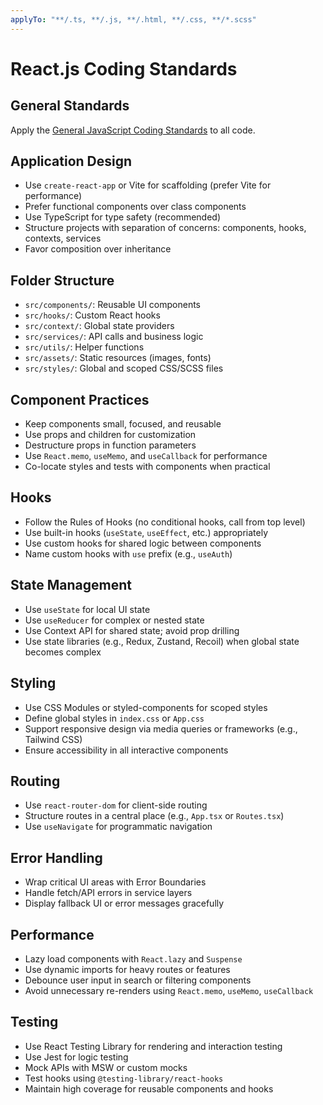 ```yaml
---
applyTo: "**/.ts, **/.js, **/.html, **/.css, **/*.scss"
---
```


# React.js Coding Standards

## General Standards

Apply the [General JavaScript Coding Standards](./js.md) to all code.

## Application Design

- Use `create-react-app` or Vite for scaffolding (prefer Vite for performance)
- Prefer functional components over class components
- Use TypeScript for type safety (recommended)
- Structure projects with separation of concerns: components, hooks, contexts, services
- Favor composition over inheritance

## Folder Structure

- `src/components/`: Reusable UI components
- `src/hooks/`: Custom React hooks
- `src/context/`: Global state providers
- `src/services/`: API calls and business logic
- `src/utils/`: Helper functions
- `src/assets/`: Static resources (images, fonts)
- `src/styles/`: Global and scoped CSS/SCSS files

## Component Practices

- Keep components small, focused, and reusable
- Use props and children for customization
- Destructure props in function parameters
- Use `React.memo`, `useMemo`, and `useCallback` for performance
- Co-locate styles and tests with components when practical

## Hooks

- Follow the Rules of Hooks (no conditional hooks, call from top level)
- Use built-in hooks (`useState`, `useEffect`, etc.) appropriately
- Use custom hooks for shared logic between components
- Name custom hooks with `use` prefix (e.g., `useAuth`)

## State Management

- Use `useState` for local UI state
- Use `useReducer` for complex or nested state
- Use Context API for shared state; avoid prop drilling
- Use state libraries (e.g., Redux, Zustand, Recoil) when global state becomes complex

## Styling

- Use CSS Modules or styled-components for scoped styles
- Define global styles in `index.css` or `App.css`
- Support responsive design via media queries or frameworks (e.g., Tailwind CSS)
- Ensure accessibility in all interactive components

## Routing

- Use `react-router-dom` for client-side routing
- Structure routes in a central place (e.g., `App.tsx` or `Routes.tsx`)
- Use `useNavigate` for programmatic navigation

## Error Handling

- Wrap critical UI areas with Error Boundaries
- Handle fetch/API errors in service layers
- Display fallback UI or error messages gracefully

## Performance

- Lazy load components with `React.lazy` and `Suspense`
- Use dynamic imports for heavy routes or features
- Debounce user input in search or filtering components
- Avoid unnecessary re-renders using `React.memo`, `useMemo`, `useCallback`

## Testing

- Use React Testing Library for rendering and interaction testing
- Use Jest for logic testing
- Mock APIs with MSW or custom mocks
- Test hooks using `@testing-library/react-hooks`
- Maintain high coverage for reusable components and hooks
